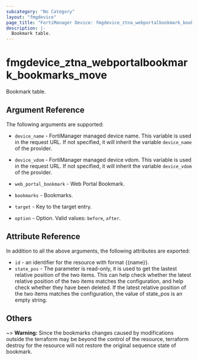 ```yaml
---
subcategory: "No Category"
layout: "fmgdevice"
page_title: "FortiManager Device: fmgdevice_ztna_webportalbookmark_bookmarks_move"
description: |-
  Bookmark table.
---
```


# fmgdevice_ztna_webportalbookmark_bookmarks_move
Bookmark table.

## Argument Reference


The following arguments are supported:

* `device_name` - FortiManager managed device name. This variable is used in the request URL. If not specified, it will inherit the variable `device_name` of the provider.
* `device_vdom` - FortiManager managed device vdom. This variable is used in the request URL. If not specified, it will inherit the variable `device_vdom` of the provider.
* `web_portal_bookmark` - Web Portal Bookmark.
* `bookmarks` - Bookmarks.

* `target` - Key to the target entry.
* `option` - Option. Valid values: `before`, `after`.


## Attribute Reference

In addition to all the above arguments, the following attributes are exported:
* `id` - an identifier for the resource with format {{name}}.
* `state_pos` - The parameter is read-only, it is used to get the lastest relative position of the two items. This can help check whether the latest relative position of the two items matches the configuration, and help check whether they have been deleted. If the latest relative position of the two items matches the configuration, the value of state_pos is an empty string.

## Others

~> **Warning:** Since the bookmarks changes caused by modifications outside the terraform may be beyond the control of the resource, terraform destroy for the resource will not restore the original sequence state of bookmark.
